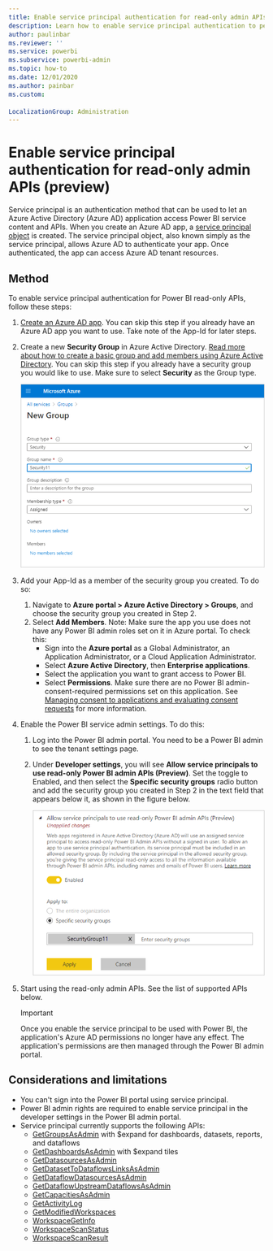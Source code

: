 ```yaml
---
title: Enable service principal authentication for read-only admin APIs (preview)
description: Learn how to enable service principal authentication to permit use of read-only admin APIs.
author: paulinbar
ms.reviewer: ''
ms.service: powerbi
ms.subservice: powerbi-admin
ms.topic: how-to
ms.date: 12/01/2020
ms.author: painbar
ms.custom:

LocalizationGroup: Administration
---
```


# Enable service principal authentication for read-only admin APIs (preview)

Service principal is an authentication method that can be used to let an Azure Active Directory (Azure AD) application access Power BI service content and APIs.
When you create an Azure AD app, a [service principal object](https://docs.microsoft.com/azure/active-directory/develop/app-objects-and-service-principals#service-principal-object) is created. The service principal object, also known simply as the service principal, allows Azure AD to authenticate your app. Once authenticated, the app can access Azure AD tenant resources.

## Method

To enable service principal authentication for Power BI read-only APIs, follow these steps:

1. [Create an Azure AD app](https://docs.microsoft.com/azure/active-directory/develop/howto-create-service-principal-portal). You can skip this step if you already have an Azure AD app you want to use. Take note of the App-Id for later steps. 
2. Create a new **Security Group** in Azure Active Directory. [Read more about how to create a basic group and add members using Azure Active Directory](https://docs.microsoft.com/azure/active-directory/fundamentals/active-directory-groups-create-azure-portal). You can skip this step if you already have a security group you would like to use.
    Make sure to select **Security** as the Group type.

    ![Screenshot of new group creation dialog in Azure portal.](media/read-only-apis-service-principal-auth/azure-portal-new-group-dialog.png)

3. Add your App-Id as a member of the security group you created. To do so:
    1. Navigate to **Azure portal > Azure Active Directory > Groups**, and choose the security group you created in Step 2.
    1. Select **Add Members**.
    Note: Make sure the app you use does not have any Power BI admin roles set on it in Azure portal. To check this: 
       * Sign into the **Azure portal** as a Global Administrator, an Application Administrator, or a Cloud Application Administrator. 
        * Select **Azure Active Directory**, then **Enterprise applications**. 
        * Select the application you want to grant access to Power BI. 
        * Select **Permissions**. Make sure there are no Power BI admin-consent-required permissions set on this application. See [Managing consent to applications and evaluating consent requests](https://docs.microsoft.com/azure/active-directory/manage-apps/manage-consent-requests) for more information. 
4. Enable the Power BI service admin settings. To do this:
    1. Log into the Power BI admin portal. You need to be a Power BI admin to see the tenant settings page.
    1. Under **Developer settings**, you will see **Allow service principals to use read-only Power BI admin APIs (Preview)**. Set the toggle to Enabled, and then select the **Specific security groups** radio button and add the security group you created in Step 2 in the text field that appears below it, as shown in the figure below.

        ![Screenshot of allow service principals tenant setting.](media/read-only-apis-service-principal-auth/allow-service-principals-tenant-setting.png)

 5. Start using the read-only admin APIs. See the list of supported APIs below.

    >[!IMPORTANT]
    >Once you enable the service principal to be used with Power BI, the application's Azure AD permissions no longer have any effect. The application's permissions are then managed through the Power BI admin portal.

## Considerations and limitations
* You can't sign into the Power BI portal using service principal.
* Power BI admin rights are required to enable service principal in the developer settings in the Power BI admin portal.
* Service principal currently supports the following APIs:
    * [GetGroupsAsAdmin](https://docs.microsoft.com/rest/api/power-bi/admin/groups_getgroupsasadmin) with $expand for dashboards, datasets, reports, and dataflows 
    * [GetDashboardsAsAdmin](https://docs.microsoft.com/rest/api/power-bi/admin/dashboards_getdashboardsasadmin) with $expand tiles
    * [GetDatasourcesAsAdmin](https://docs.microsoft.com/rest/api/power-bi/admin/datasets_getdatasourcesasadmin) 
    * [GetDatasetToDataflowsLinksAsAdmin](https://docs.microsoft.com/rest/api/power-bi/admin/datasets_getdatasettodataflowslinksingroupasadmin)
    * [GetDataflowDatasourcesAsAdmin](https://docs.microsoft.com/rest/api/power-bi/admin/dataflows_getdataflowdatasourcesasadmin) 
    * [GetDataflowUpstreamDataflowsAsAdmin](https://docs.microsoft.com/rest/api/power-bi/admin/dataflows_getupstreamdataflowsingroupasadmin) 
    * [GetCapacitiesAsAdmin](https://docs.microsoft.com/rest/api/power-bi/admin/getcapacitiesasadmin)
    * [GetActivityLog](https://docs.microsoft.com/rest/api/power-bi/admin/getactivityevents)
    * [GetModifiedWorkspaces](https://docs.microsoft.com/rest/api/power-bi/admin/workspaceinfo_getmodifiedworkspaces)
    * [WorkspaceGetInfo](https://docs.microsoft.com/en-us/rest/api/power-bi/admin/workspaceinfo_postworkspaceinfo)
    * [WorkspaceScanStatus](https://docs.microsoft.com/rest/api/power-bi/admin/workspaceinfo_getscanstatus)
    * [WorkspaceScanResult](https://docs.microsoft.com/rest/api/power-bi/admin/workspaceinfo_getscanresult)
